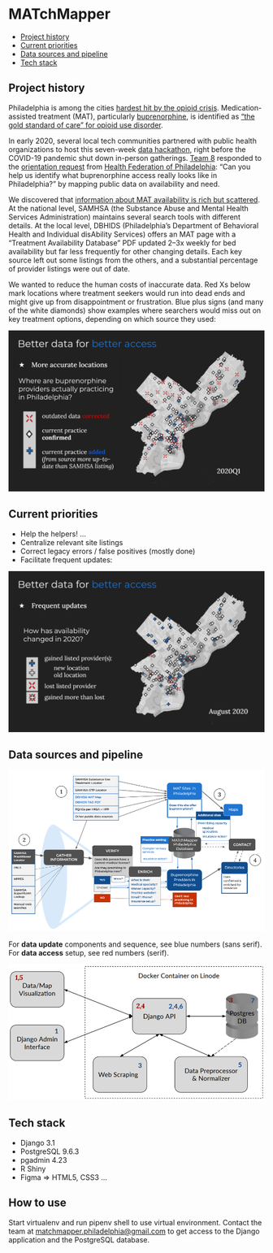 # MATchMapper

* [Project history](#project-history)
* [Current priorities](#current-priorities)
* [Data sources and pipeline](#data-sources-and-pipeline)
* [Tech stack](#tech-stack)

## Project history

Philadelphia is among the cities [hardest hit by the opioid crisis](https://www1.pewtrusts.org/en/research-and-analysis/articles/2019/08/06/poll-shows-impact-of-opioid-crisis-on-philadelphians-and-their-neighborhoods). Medication-assisted treatment (MAT), particularly [buprenorphine](https://dbhids.org/addiction-services/bupe-works), is identified as [“the gold standard of care” for opioid use disorder](https://www1.pewtrusts.org/en/research-and-analysis/articles/2021/02/04/how-pew-is-helping-to-address-philadelphias-pandemic-intensified-opioid-crisis).

In early 2020, several local tech communities partnered with public health organizations to host this seven-week [data hackathon](https://codeforphilly.github.io/datahack2020/), right before the COVID-19 pandemic shut down in-person gatherings. [Team 8](https://github.com/CodeForPhilly/datahack2020/tree/master/analyses/team08) responded to the [orientation request](https://docs.google.com/presentation/d/13b7B2cbtGbvr2khBgXWmsVvrmM1Lc2WFgBqmpLp8HEI/edit#slide=id.g76c262679b_0_11) from [Health Federation of Philadelphia](https://healthfederation.org/training/opioid-epidemic-response-training): “Can you help us identify what buprenorphine access really looks like in Philadelphia?” by mapping public data on availability and need.

We discovered that [information about MAT availability is rich but scattered](https://docs.google.com/presentation/d/16nwH2U0QIZCxcHsgCmXB3cyPEW6DET5V0EYuNGPLqo0/edit#slide=id.g7f29ef6fd5_1_37). At the national level, SAMHSA (the Substance Abuse and Mental Health Services Administration) maintains several search tools with different details. At the local level, DBHIDS (Philadelphia’s Department of Behavioral Health and Individual disAbility Services) offers an MAT page with a “Treatment Availability Database” PDF updated 2–3x weekly for bed availability but far less frequently for other changing details. Each key source left out some listings from the others, and a substantial percentage of provider listings were out of date.

We wanted to reduce the human costs of inaccurate data. Red Xs below mark locations where treatment seekers would run into dead ends and might give up from disappointment or frustration. Blue plus signs (and many of the white diamonds) show examples where searchers would miss out on key treatment options, depending on which source they used:

![Accuracy map for 2020](./diagrams/MATchMapper_Philadelphia_accurate-locs-2020.png)

## Current priorities

* Help the helpers! ...
* Centralize relevant site listings
* Correct legacy errors / false positives (mostly done)
* Facilitate frequent updates:

![Updates map for 2020Q3](./diagrams/MATchMapper_Philadelphia_frequent-updates-2020.png)

## Data sources and pipeline

![Data paths](./diagrams/MATchMapper_data-paths_fit.png)

For **data update** components and sequence, see blue numbers (sans serif). For **data access** setup, see red numbers (serif).

![Pipeline components](./diagrams/MATchMapper_components-diagram.png)

## Tech stack
* Django 3.1
* PostgreSQL 9.6.3
* pgadmin 4.23
* R Shiny
* Figma => HTML5, CSS3 ...

## How to use

Start virtualenv and run pipenv shell to use virtual environment. Contact the team at matchmapper.philadelphia@gmail.com to get access to the Django application and the PostgreSQL database.
